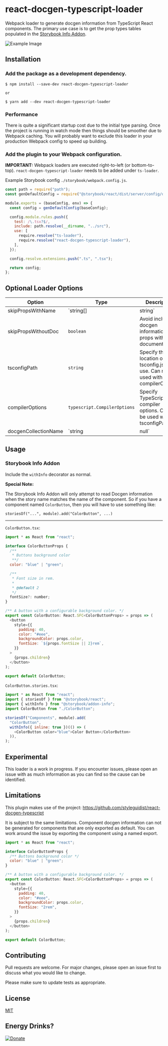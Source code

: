 # react-docgen-typescript-loader

Webpack loader to generate docgen information from TypeScript React components. The primary use case is to get the prop types tables populated in the [Storybook Info Addon](https://github.com/storybooks/storybook/tree/master/addons/info).

![Example Image](/example.png?raw=true)

## Installation

### Add the package as a development dependency.

```shell
$ npm install --save-dev react-docgen-typescript-loader

or

$ yarn add --dev react-docgen-typescript-loader
```

### Performance

There is quite a significant startup cost due to the initial type parsing. Once the project is running in watch mode then things should be smoother due to Webpack caching. You will probably want to exclude this loader in your production Webpack config to speed up building.

### Add the plugin to your Webpack configuration.

**IMPORTANT:** Webpack loaders are executed right-to-left (or bottom-to-top). `react-docgen-typescript-loader` needs to be added under `ts-loader`.

Example Storybook config `./storybook/webpack.config.js`.

```javascript
const path = require("path");
const genDefaultConfig = require("@storybook/react/dist/server/config/defaults/webpack.config.js");

module.exports = (baseConfig, env) => {
  const config = genDefaultConfig(baseConfig);

  config.module.rules.push({
    test: /\.tsx?$/,
    include: path.resolve(__dirname, "../src"),
    use: [
      require.resolve("ts-loader"),
      require.resolve("react-docgen-typescript-loader"),
    ],
  });

  config.resolve.extensions.push(".ts", ".tsx");

  return config;
};
```

## Optional Loader Options

| Option               | Type                         | Description                                                                                                                                                                                                                                                                 |
| -------------------- | ---------------------------- | --------------------------------------------------------------------------------------------------------------------------------------------------------------------------------------------------------------------------------------------------------------------------- |
| skipPropsWithName    | `string[] | string`          | Avoid including docgen information for the prop or props specified.                                                                                                                                                                                                         |
| skipPropsWithoutDoc  | `boolean`                    | Avoid including docgen information for props without documentation.                                                                                                                                                                                                         |
| tsconfigPath         | `string`                     | Specify the location of the tsconfig.json to use. Can not be used with compilerOptions.                                                                                                                                                                                     |
| compilerOptions      | `typescript.CompilerOptions` | Specify TypeScript compiler options. Can not be used with tsconfigPath.                                                                                                                                                                                                     |
| docgenCollectionName | `string | null`              | Specify the docgen collection name to use. All docgen information will be collected into this global object. Set to `null` to disable. Defaults to `STORYBOOK_REACT_CLASSES` for use with the Storybook Info Addon. https://github.com/gongreg/react-storybook-addon-docgen |

## Usage

### Storybook Info Addon

Include the `withInfo` decorator as normal.

**Special Note:**

The Storybook Info Addon will only attempt to read Docgen information when the
story name matches the name of the component. So if you have a component named
`ColorButton`, then you will have to use something like:

`storiesOf("...", module).add("ColorButton", ...)`

---

`ColorButton.tsx`:

```javascript
import * as React from "react";

interface ColorButtonProps {
  /**
   * Buttons background color
   **/
  color: "blue" | "green";

  /**
   * Font size in rem.
   *
   * @default 2
   */
  fontSize?: number;
}

/** A button with a configurable background color. */
export const ColorButton: React.SFC<ColorButtonProps> = props => (
  <button
    style={{
      padding: 40,
      color: "#eee",
      backgroundColor: props.color,
      fontSize: `${props.fontSize || 2}rem`,
    }}
  >
    {props.children}
  </button>
);

export default ColorButton;
```

`ColorButton.stories.tsx`:

```javascript
import * as React from "react";
import { storiesOf } from "@storybook/react";
import { withInfo } from "@storybook/addon-info";
import ColorButton from "./ColorButton";

storiesOf("Components", module).add(
  "ColorButton",
  withInfo({ inline: true })(() => (
    <ColorButton color="blue">Color Button</ColorButton>
  )),
);
```

## Experimental

This loader is a work in progress. If you encounter issues, please open an issue with as much information as you can find so the cause can be identified.

## Limitations

This plugin makes use of the project:
https://github.com/styleguidist/react-docgen-typescript

It is subject to the same limitations. Component docgen information can not be
generated for components that are only exported as default. You can work around
the issue by exporting the component using a named export.

```javascript
import * as React from "react";

interface ColorButtonProps {
  /** Buttons background color */
  color: "blue" | "green";
}

/** A button with a configurable background color. */
export const ColorButton: React.SFC<ColorButtonProps> = props => (
  <button
    style={{
      padding: 40,
      color: "#eee",
      backgroundColor: props.color,
      fontSize: "2rem",
    }}
  >
    {props.children}
  </button>
);

export default ColorButton;
```

## Contributing

Pull requests are welcome. For major changes, please open an issue first to discuss what you would like to change.

Please make sure to update tests as appropriate.

## License

[MIT](https://choosealicense.com/licenses/mit/)

## Energy Drinks?

[![Donate](https://img.shields.io/badge/Donate-PayPal-green.svg)](https://www.paypal.com/cgi-bin/webscr?cmd=_s-xclick&hosted_button_id=NNRJYNNY5YTJ2)
